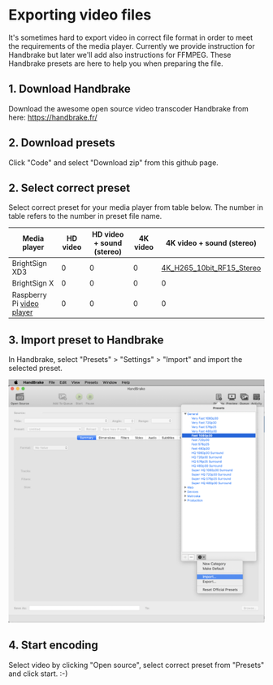 
# Exporting video files

It's sometimes hard to export video in correct file format in order to meet the requirements of the media player. Currently we provide instruction for Handbrake but later we'll add also instructions for FFMPEG. These Handbrake presets are here to help you when preparing the file.

## 1. Download Handbrake

Download the awesome open source video transcoder Handbrake from here:
https://handbrake.fr/

## 2. Download presets

Click "Code" and select "Download zip" from this github page.

## 2. Select correct preset

Select correct preset for your media player from table below. The number in table refers to the number in preset file name.

Media player | HD video | HD video + sound (stereo) | 4K video | 4K video + sound (stereo) |
--- | --- | --- | --- |--- |
BrightSign XD3 | 0 | 0 | 0 | [4K_H265_10bit_RF15_Stereo](https://github.com/uniarts-helsinki-art-and-technology/videoExportSettings/blob/main/4K_H265_10bit_RF15_Stereo.json) |
BrightSign X | 0 | 0 | 0 | 0 |
Raspberry Pi [video player](https://github.com/uniarts-helsinki-art-and-technology/videoPlayer) | 0 | 0 | 0 | 0 |

## 3. Import preset to Handbrake

In Handbrake, select "Presets" > "Settings" > "Import" and import the selected preset.


![Import preset](https://github.com/uniarts-helsinki-art-and-technology/videoExportSettings/blob/main/handbrake_preset_import.png)


## 4. Start encoding

Select video by clicking "Open source", select correct preset from "Presets" and click start.
:-)
